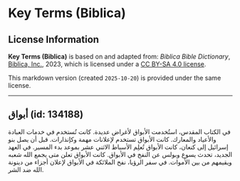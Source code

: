 # Key Terms (Biblica)

## License Information

**Key Terms (Biblica)** is based on and adapted from: _Biblica Bible Dictionary_, [Biblica, Inc.](https://www.biblica.com/), 2023, which is licensed under a [CC BY-SA 4.0 license](https://creativecommons.org/licenses/by-sa/4.0/legalcode.en).

This markdown version (created `2025-10-20`) is provided under the same license.



--------------------------------

## أبواق (id: 134188)

في الكتاب المقدس، استُخدمت الأبواق لأغراض عديدة. كانت تُستخدم في خدمات العبادة والأعياد والمعارك. كانت الأبواق تستخدم لإعلانات مهمة وكإنذارات. قبل أن يصل بنو إسرائيل إلى كنعان، كانت الأبواق تُعلِم الأسباط الاثني عشر بموعد بدء المسير. في العهد الجديد، تحدث يسوع وبولس عن النفخ في الأبواق. كانت الأبواق تعلن متى يجمع الله شعبه ويقيمهم من بين الأموات. في سفر الرؤيا، نفخ الملائكة في الأبواق لإعلان أجزاء من دينونة الله ضد الشر.


